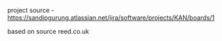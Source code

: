 project source - https://sandipgurung.atlassian.net/jira/software/projects/KAN/boards/1

based on source reed.co.uk 

